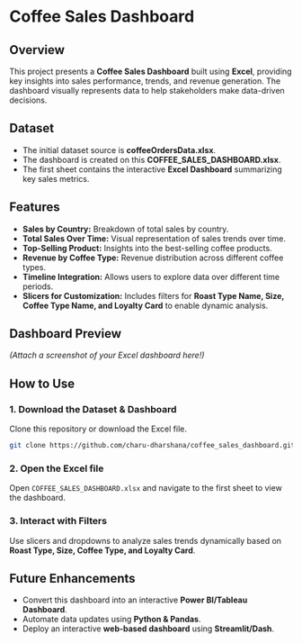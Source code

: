 # Coffee Sales Dashboard

## Overview

This project presents a **Coffee Sales Dashboard** built using **Excel**, providing key insights into sales performance, trends, and revenue generation. The dashboard visually represents data to help stakeholders make data-driven decisions.

## Dataset

- The initial dataset source is **coffeeOrdersData.xlsx**.
- The dashboard is created on this **COFFEE_SALES_DASHBOARD.xlsx**.
- The first sheet contains the interactive **Excel Dashboard** summarizing key sales metrics.

## Features

- **Sales by Country:** Breakdown of total sales by country.
- **Total Sales Over Time:** Visual representation of sales trends over time.
- **Top-Selling Product:** Insights into the best-selling coffee products.
- **Revenue by Coffee Type:** Revenue distribution across different coffee types.
- **Timeline Integration:** Allows users to explore data over different time periods.
- **Slicers for Customization:** Includes filters for **Roast Type Name, Size, Coffee Type Name, and Loyalty Card** to enable dynamic analysis.

## Dashboard Preview

*(Attach a screenshot of your Excel dashboard here!)*

## How to Use

### 1. Download the Dataset & Dashboard

Clone this repository or download the Excel file.

```bash
git clone https://github.com/charu-dharshana/coffee_sales_dashboard.git
```

### 2. Open the Excel file

Open `COFFEE_SALES_DASHBOARD.xlsx` and navigate to the first sheet to view the dashboard.

### 3. Interact with Filters

Use slicers and dropdowns to analyze sales trends dynamically based on **Roast Type, Size, Coffee Type, and Loyalty Card**.

## Future Enhancements

- Convert this dashboard into an interactive **Power BI/Tableau Dashboard**.
- Automate data updates using **Python & Pandas**.
- Deploy an interactive **web-based dashboard** using **Streamlit/Dash**.


